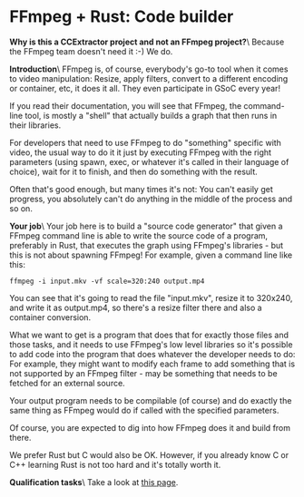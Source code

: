 
# FFmpeg + Rust: Code builder

**Why is this a CCExtractor project and not an FFmpeg project?**\\ 
Because the FFmpeg team doesn't need it :-) We do. 

**Introduction**\\
FFmpeg is, of course, everybody's go-to tool when it comes to video manipulation: Resize, apply filters, convert to a different encoding or container, etc, it does it all. They even participate in GSoC every year!

If you read their documentation, you will see that FFmpeg, the command-line tool, is mostly a "shell" that actually builds a graph that then runs in their libraries. 

For developers that need to use FFmpeg to do "something" specific with video, the usual way to do it it just by executing FFmpeg with the right parameters (using spawn, exec, or whatever it's called in their language of choice), wait for it to finish, and then do something with the result.

Often that's good enough, but many times it's not: You can't easily get progress, you absolutely can't do anything in the middle of the process and so on.

**Your job**\\
Your job here is to build a "source code generator" that given a FFmpeg command line is able to write the source code of a program, preferably in Rust, that executes the graph using FFmpeg's libraries - but this is not about spawning FFmpeg! For example, given a command line like this:

	
	ffmpeg -i input.mkv -vf scale=320:240 output.mp4


You can see that it's going to read the file "input.mkv", resize it to 320x240, and write it as output.mp4, so there's a resize filter there and also a container conversion. 

What we want to get is a program that does that for exactly those files and those tasks, and it needs to use FFmpeg's low level libraries so it's possible to add code into the program that does whatever the developer needs to do: For example, they might want to modify each frame to add something that is not supported by an FFmpeg filter - may be something that needs to be fetched for an external source.

Your output program needs to be compilable (of course) and do exactly the same thing as FFmpeg would do if called with the specified parameters.

Of course, you are expected to dig into how FFmpeg does it and build from there.

We prefer Rust but C would also be OK. However, if you already know C or C++ learning Rust is not too hard and it's totally worth it.

**Qualification tasks**\\
Take a look at [this page](https://ccextractor.org/public/gsoc/takehome).


